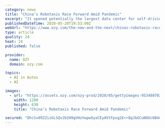 ```yaml
---
category: news
title: "China’s Robotaxis Race Forward Amid Pandemic"
excerpt: "It opened potentially the largest data center for self-driving cars in Shanghai and signed a deal to launch a fleet of 100 robotaxis in the city. AutoX is just one of several Chinese startups aiming to close the gap with Silicon Valley that have been rolling out pilot projects,"
publishedDateTime: 2020-05-20T19:53:00Z
webUrl: "https://www.ozy.com/the-new-and-the-next/chinas-robotaxis-race-forward-amid-pandemic/329013/"
type: article
quality: 24
heat: 24
published: false

provider:
  name: OZY
  domain: ozy.com

topics:
  - AI in Autos
  - AI

images:
  - url: "https://assets.ozy.com/ozy-prod/2020/05/gettyimages-953480702.jpg?width=1200&height=630&fit=cover"
    width: 1200
    height: 630
    title: "China’s Robotaxis Race Forward Amid Pandemic"

secured: "DhcSv89ZZizGLSQv2b2H9gVHzVwpwOyaCEyAVtFpxg2E+rQqJbGCuNOUc6B4e/YE98V/Ol6EEDf599fMkxz4MTpcPxobAIz5ObCd5W8zFYsmRpcT/JvQZ+EYh3gpuGA/5w0Q9EA9wzjJ0+dcSyh1kVCs/guO3GE41k5fSAwD59a6QoUGSLDnk7Z5mw9lWXg9I1GVLX4j7H0WTkMJbGyWOjGXaEeKmP1xVlo6wffQTN9IzAtgFwOcmtmZ+lCksrF6xF03qu0rQC5Ovn00RGLxT316UNfG1uWSTW+yJyVDZG9acn0NYavYjBZL9iHw2foU;5Iu8IEQpcs0AkimCUzTn6A=="
---
```


